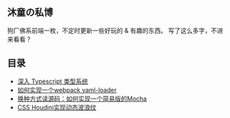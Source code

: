 ## 沐童の私博
狗厂佛系前端一枚，不定时更新一些好玩的 & 有趣的东西。
写了这么多字，不进来看看？

## 目录
- [深入 Typescript 类型系统](https://github.com/deqwin/blog/issues/4)
- [如何实现一个webpack yaml-loader](https://github.com/deqwin/blog/issues/3)
- [换种方式读源码：如何实现一个简易版的Mocha](https://github.com/deqwin/blog/issues/2)
- [CSS Houdini实现动态波浪纹](https://github.com/deqwin/blog/issues/1)